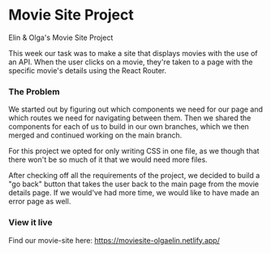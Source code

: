 # Movie Site Project

Elin & Olga's Movie Site Project

This week our task was to make a site that displays movies with the use of an API. When the user clicks on a movie, they're taken to a page with the specific movie's details using the React Router.

### The Problem

We started out by figuring out which components we need for our page and which routes we need for navigating between them. Then we shared the components for each of us to build in our own branches, which we then merged and continued working on the main branch.

For this project we opted for only writing CSS in one file, as we though that there won't be so much of it that we would need more files.

After checking off all the requirements of the project, we decided to build a "go back" button that takes the user back to the main page from the movie details page. If we would've had more time, we would like to have made an error page as well.

### View it live

Find our movie-site here: https://moviesite-olgaelin.netlify.app/

